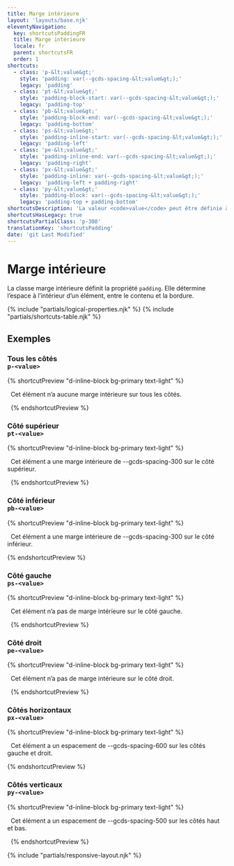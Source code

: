 ```yaml
---
title: Marge intérieure
layout: 'layouts/base.njk'
eleventyNavigation:
  key: shortcutsPaddingFR
  title: Marge intérieure
  locale: fr
  parent: shortcutsFR
  order: 1
shortcuts:
  - class: 'p-&lt;value&gt;'
    style: 'padding: var(--gcds-spacing-&lt;value&gt;);'
    legacy: 'padding'
  - class: 'pt-&lt;value&gt;'
    style: 'padding-block-start: var(--gcds-spacing-&lt;value&gt;);'
    legacy: 'padding-top'
  - class: 'pb-&lt;value&gt;'
    style: 'padding-block-end: var(--gcds-spacing-&lt;value&gt;);'
    legacy: 'padding-bottom'
  - class: 'ps-&lt;value&gt;'
    style: 'padding-inline-start: var(--gcds-spacing-&lt;value&gt;);'
    legacy: 'padding-left'
  - class: 'pe-&lt;value&gt;'
    style: 'padding-inline-end: var(--gcds-spacing-&lt;value&gt;);'
    legacy: 'padding-right'
  - class: 'px-&lt;value&gt;'
    style: 'padding-inline: var(--gcds-spacing-&lt;value&gt;);'
    legacy: 'padding-left + padding-right'
  - class: 'py-&lt;value&gt;'
    style: 'padding-block: var(--gcds-spacing-&lt;value&gt;);'
    legacy: 'padding-top + padding-bottom'
shortcutsDescription: 'La valeur <code>value</code> peut être définie à l’une de nos <a href="/fr/styles/espacement/">unités d’espacement prédéfinies</a> (<code>0</code> - <code>1250</code>).'
shortcutsHasLegacy: true
shortcutsPartialClass: 'p-300'
translationKey: 'shortcutsPadding'
date: 'git Last Modified'
---
```


# Marge intérieure

La classe marge intérieure définit la propriété `padding`. Elle détermine l’espace à l’intérieur d’un élément, entre le contenu et la bordure.

{% include "partials/logical-properties.njk" %}
{% include "partials/shortcuts-table.njk" %}

## Exemples

### Tous les côtés<br/>`p-<value>`

{% shortcutPreview "d-inline-block bg-primary text-light" %}

<p class="p-0">
  Cet élément n’a aucune marge intérieure sur tous les côtés.
</p> 
{% endshortcutPreview %}

### Côté supérieur<br/>`pt-<value>`

{% shortcutPreview "d-inline-block bg-primary text-light" %}

<p class="pt-300">
  Cet élément a une marge intérieure de --gcds-spacing-300 sur le côté supérieur.
</p> 
{% endshortcutPreview %}

### Côté inférieur<br/>`pb-<value>`

{% shortcutPreview "d-inline-block bg-primary text-light" %}

<p class="pb-300">
  Cet élément a une marge intérieure de --gcds-spacing-300 sur le côté inférieur.
</p>
{% endshortcutPreview %}

### Côté gauche<br/>`ps-<value>`

{% shortcutPreview "d-inline-block bg-primary text-light" %}

<p class="p-300 ps-0">
  Cet élément n’a pas de marge intérieure sur le côté gauche.
</p> 
{% endshortcutPreview %}

### Côté droit<br/>`pe-<value>`

{% shortcutPreview "d-inline-block bg-primary text-light" %}

<p class="p-300 pe-0">
  Cet élément n’a pas de marge intérieure sur le côté droit.
</p> 
{% endshortcutPreview %}

### Côtés horizontaux<br/>`px-<value>`

{% shortcutPreview "d-inline-block bg-primary text-light" %}

<p class="px-600">
  Cet élément a un espacement de --gcds-spacing-600 sur les côtés gauche et droit.
</p>
{% endshortcutPreview %}

### Côtés verticaux<br/>`py-<value>`

{% shortcutPreview "d-inline-block bg-primary text-light" %}

<p class="py-500">
  Cet élément a un espacement de --gcds-spacing-500 sur les côtés haut et bas.
</p> 
{% endshortcutPreview %}

{% include "partials/responsive-layout.njk" %}
